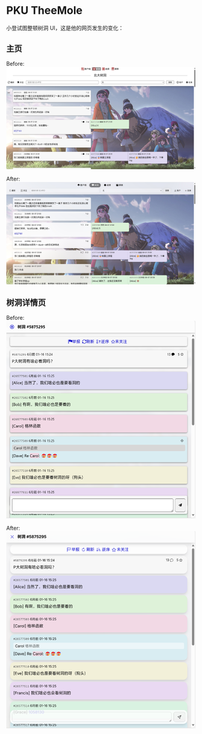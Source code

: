 # PKU TheeMole

小登试图整顿树洞 UI，这是他的网页发生的变化：

## 主页
Before:
![before-home](assets/before-home.png)

After:
![after-home](assets/after-home.png)

## 树洞详情页
Before:
![before-post](assets/before-details.png)

After:
![after-post](assets/after-details.png)